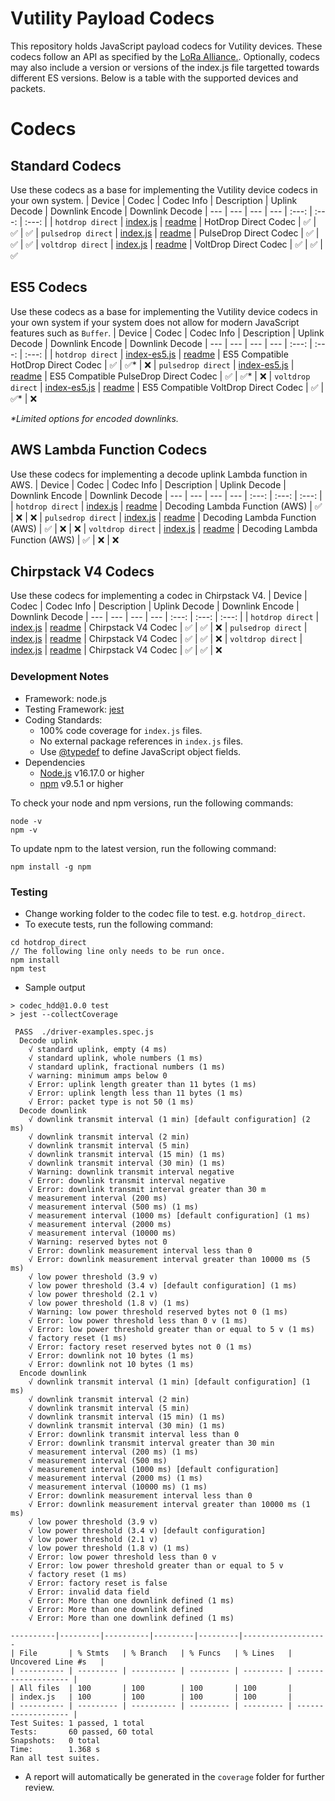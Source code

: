 # Vutility Payload Codecs

This repository holds JavaScript payload codecs for Vutility devices. These codecs follow an API as specified by the [LoRa Alliance.](https://resources.lora-alliance.org/document/ts013-1-0-0-payload-codec-api). Optionally, codecs may also include a version or versions of the index.js file targetted towards different ES versions. Below is a table with the supported devices and packets.

# Codecs
## Standard Codecs
Use these codecs as a base for implementing the Vutility device codecs in your own system.
| Device | Codec | Codec Info | Description | Uplink Decode | Downlink Encode | Downlink Decode
| --- | --- | --- | --- | :---: | :---: | :---: |
| `hotdrop direct` | [index.js](hotdrop_direct/index.js) | [readme](hotdrop_direct/index-readme.md) | HotDrop Direct Codec | ✅ | ✅ | ✅
| `pulsedrop direct` | [index.js](pulsedrop_direct/index.js) | [readme](pulsedrop_direct/index-readme.md) | PulseDrop Direct Codec | ✅ | ✅ | ✅
| `voltdrop direct` | [index.js](voltdrop_direct/index.js) | [readme](voltdrop_direct/index-readme.md) | VoltDrop Direct Codec | ✅ | ✅ | ✅

## ES5 Codecs
Use these codecs as a base for implementing the Vutility device codecs in your own system if your system does not allow for modern JavaScript features such as ```Buffer```.
| Device | Codec | Codec Info | Description | Uplink Decode | Downlink Encode | Downlink Decode
| --- | --- | --- | --- | :---: | :---: | :---: |
| `hotdrop direct` | [index-es5.js](hotdrop_direct/index-es5.js) | [readme](hotdrop_direct/index-es5-readme.md)  | ES5 Compatible HotDrop Direct Codec | ✅ | ✅* | ❌
| `pulsedrop direct` | [index-es5.js](pulsedrop_direct/index-es5.js) | [readme](pulsedrop_direct/index-es5-readme.md)  | ES5 Compatible PulseDrop Direct Codec | ✅ | ✅* | ❌
| `voltdrop direct` | [index-es5.js](voltdrop_direct/index-es5.js) | [readme](voltdrop_direct/index-es5-readme.md)  | ES5 Compatible VoltDrop Direct Codec | ✅ | ✅* | ❌

*\*Limited options for encoded downlinks.*

## AWS Lambda Function Codecs
Use these codecs for implementing a decode uplink Lambda function in AWS.
| Device | Codec | Codec Info | Description | Uplink Decode | Downlink Encode | Downlink Decode
| --- | --- | --- | --- | :---: | :---: | :---: |
| `hotdrop direct` | [index.js](hotdrop_direct/aws-iot-core/index.js) | [readme](hotdrop_direct/aws-iot-core/readme.md)  | Decoding Lambda Function (AWS) | ✅ | ❌ | ❌
| `pulsedrop direct` | [index.js](pulsedrop_direct/aws-iot-core/index.js) | [readme](pulsedrop_direct/aws-iot-core/readme.md)  | Decoding Lambda Function (AWS) | ✅ | ❌ | ❌
| `voltdrop direct` | [index.js](voltdrop_direct/aws-iot-core/index.js) | [readme](voltdrop_direct/aws-iot-core/readme.md)  | Decoding Lambda Function (AWS) | ✅ | ❌ | ❌

## Chirpstack V4 Codecs
Use these codecs for implementing a codec in Chirpstack V4.
| Device | Codec | Codec Info | Description | Uplink Decode | Downlink Encode | Downlink Decode
| --- | --- | --- | --- | :---: | :---: | :---: |
| `hotdrop direct` | [index.js](hotdrop_direct/chirpstack-v4/index.js) | [readme](hotdrop_direct/chirpstack-v4/readme.md)  | Chirpstack V4 Codec | ✅ | ✅ | ❌
| `pulsedrop direct` | [index.js](pulsedrop_direct/chirpstack-v4/index.js) | [readme](pulsedrop_direct/chirpstack-v4/readme.md)  | Chirpstack V4 Codec | ✅ | ✅ | ❌
| `voltdrop direct` | [index.js](voltdrop_direct/chirpstack-v4/index.js) | [readme](voltdrop_direct/chirpstack-v4/readme.md)  | Chirpstack V4 Codec | ✅ | ✅ | ❌

### Development Notes
 - Framework: node.js
 - Testing Framework: [jest](https://jestjs.io/)
 - Coding Standards:
    - 100% code coverage for `index.js` files.
    - No external package references in `index.js` files.
    - Use [@typedef](https://jsdoc.app/tags-typedef.html) to define JavaScript object fields.
 - Dependencies
    - [Node.js](https://nodejs.org/en/download) v16.17.0 or higher
    - [npm](https://docs.npmjs.com/downloading-and-installing-node-js-and-npm) v9.5.1 or higher

To check your node and npm versions, run the following commands:

```
node -v
npm -v
```

To update npm to the latest version, run the following command:

```
npm install -g npm
```

### Testing

- Change working folder to the codec file to test. e.g. `hotdrop_direct`.
- To execute tests, run the following command:

```
cd hotdrop_direct
// The following line only needs to be run once.
npm install
npm test
```

- Sample output

```
> codec_hdd@1.0.0 test
> jest --collectCoverage

 PASS  ./driver-examples.spec.js
  Decode uplink
    √ standard uplink, empty (4 ms)
    √ standard uplink, whole numbers (1 ms)
    √ standard uplink, fractional numbers (1 ms)
    √ warning: minimum amps below 0
    √ Error: uplink length greater than 11 bytes (1 ms)
    √ Error: uplink length less than 11 bytes (1 ms)
    √ Error: packet type is not 50 (1 ms)
  Decode downlink
    √ downlink transmit interval (1 min) [default configuration] (2 ms)
    √ downlink transmit interval (2 min)
    √ downlink transmit interval (5 min)
    √ downlink transmit interval (15 min) (1 ms)
    √ downlink transmit interval (30 min) (1 ms)
    √ Warning: downlink transmit interval negative
    √ Error: downlink transmit interval negative
    √ Error: downlink transmit interval greater than 30 m
    √ measurement interval (200 ms)
    √ measurement interval (500 ms) (1 ms)
    √ measurement interval (1000 ms) [default configuration] (1 ms)
    √ measurement interval (2000 ms)
    √ measurement interval (10000 ms)
    √ Warning: reserved bytes not 0
    √ Error: downlink measurement interval less than 0
    √ Error: downlink measurement interval greater than 10000 ms (5 ms)
    √ low power threshold (3.9 v)
    √ low power threshold (3.4 v) [default configuration] (1 ms)
    √ low power threshold (2.1 v)
    √ low power threshold (1.8 v) (1 ms)
    √ Warning: low power threshold reserved bytes not 0 (1 ms)
    √ Error: low power threshold less than 0 v (1 ms)
    √ Error: low power threshold greater than or equal to 5 v (1 ms)
    √ factory reset (1 ms)
    √ Error: factory reset reserved bytes not 0 (1 ms)
    √ Error: downlink not 10 bytes (1 ms)
    √ Error: downlink not 10 bytes (1 ms)
  Encode downlink
    √ downlink transmit interval (1 min) [default configuration] (1 ms)
    √ downlink transmit interval (2 min)
    √ downlink transmit interval (5 min)
    √ downlink transmit interval (15 min) (1 ms)
    √ downlink transmit interval (30 min) (1 ms)
    √ Error: downlink transmit interval less than 0
    √ Error: downlink transmit interval greater than 30 min
    √ measurement interval (200 ms) (1 ms)
    √ measurement interval (500 ms)
    √ measurement interval (1000 ms) [default configuration]
    √ measurement interval (2000 ms) (1 ms)
    √ measurement interval (10000 ms) (1 ms)
    √ Error: downlink measurement interval less than 0
    √ Error: downlink measurement interval greater than 10000 ms (1 ms)
    √ low power threshold (3.9 v)
    √ low power threshold (3.4 v) [default configuration]
    √ low power threshold (2.1 v)
    √ low power threshold (1.8 v) (1 ms)
    √ Error: low power threshold less than 0 v
    √ Error: low power threshold greater than or equal to 5 v
    √ factory reset (1 ms)
    √ Error: factory reset is false
    √ Error: invalid data field
    √ Error: More than one downlink defined (1 ms)
    √ Error: More than one downlink defined
    √ Error: More than one downlink defined (1 ms)

----------|---------|----------|---------|---------|-------------------
| File       | % Stmts   | % Branch   | % Funcs   | % Lines   | Uncovered Line #s   |
| ---------- | --------- | ---------- | --------- | --------- | ------------------- |
| All files  | 100       | 100        | 100       | 100       |
| index.js   | 100       | 100        | 100       | 100       |
| ---------- | --------- | ---------- | --------- | --------- | ------------------- |
Test Suites: 1 passed, 1 total
Tests:       60 passed, 60 total
Snapshots:   0 total
Time:        1.368 s
Ran all test suites.
```

- A report will automatically be generated in the `coverage` folder for further review.
